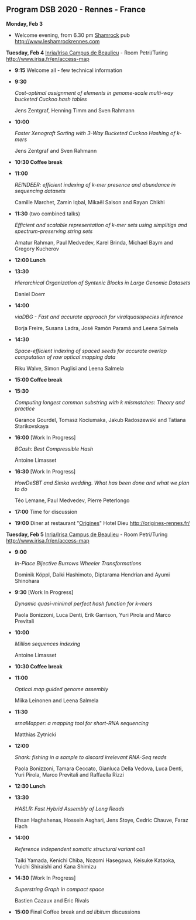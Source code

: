 ## Program DSB 2020 - Rennes - France

**Monday, Feb 3**

* Welcome evening, from 6.30 pm [Shamrock](http://www.leshamrockrennes.com) pub http://www.leshamrockrennes.com

**Tuesday, Feb 4** [Inria/Irisa Campus de Beaulieu](http://www.irisa.fr/en/access-map) - Room Petri/Turing http://www.irisa.fr/en/access-map

* **9:15** 
  Welcome all - few technical information
  
* **9:30** 
  
  *Cost-optimal assignment of elements in genome-scale multi-way bucketed Cuckoo hash tables*
  
  Jens Zentgraf, Henning Timm and Sven Rahmann
  
* **10:00**
  
  *Faster Xenograft Sorting with 3-Way Bucketed Cuckoo Hashing of k-mers*

  Jens Zentgraf and Sven Rahmann
  
* **10:30 Coffee break**

* **11:00**

  *REINDEER: efficient indexing of k-mer presence and abundance in sequencing datasets*

  Camille Marchet, Zamin Iqbal, Mikaël Salson and Rayan Chikhi

* **11:30** (two combined talks)
  
  *Efficient and scalable representation of k-mer sets using simplitigs and spectrum-preserving string sets*
  
  Amatur Rahman, Paul Medvedev, Karel Brinda, Michael Baym and Gregory Kucherov
  
* **12:00 Lunch**

* **13:30**

  *Hierarchical Organization of Syntenic Blocks in Large Genomic Datasets*

  Daniel Doerr

* **14:00**

  *viaDBG - Fast and accurate approach for viralquasispecies inference*

  Borja Freire, Susana Ladra, José Ramón Paramá and Leena Salmela

* **14:30** 

  *Space-efficient indexing of spaced seeds for accurate overlap computation of raw optical mapping data*

  Riku Walve, Simon Puglisi and Leena Salmela

* **15:00 Coffee break**





* **15:30** 
  
  *Computing longest common substring with k mismatches: Theory and practice*

  Garance Gourdel, Tomasz Kociumaka, Jakub Radoszewski and Tatiana Starikovskaya
  
* **16:00** [Work In Progress]

  *BCash: Best Compressible Hash*

  Antoine Limasset

* **16:30** [Work In Progress] 
  
  *HowDeSBT and Simka wedding. What has been done and what we plan to do*

  Téo Lemane, Paul Medvedev, Pierre Peterlongo
  
* **17:00** Time for discussion

* **19:00** Diner at restaurant "[Origines](http://origines-rennes.fr/)" Hotel Dieu http://origines-rennes.fr/



**Tuesday, Feb 5** [Inria/Irisa Campus de Beaulieu](http://www.irisa.fr/en/access-map) - Room Petri/Turing http://www.irisa.fr/en/access-map

* **9:00**
  
  *In-Place Bijective Burrows Wheeler Transformations*

  Dominik Köppl, Daiki Hashimoto, Diptarama Hendrian and Ayumi Shinohara
  
* **9:30** [Work In Progress]

  *Dynamic quasi-minimal perfect hash function for k-mers*

  Paola Bonizzoni, Luca Denti, Erik Garrison, Yuri Pirola and Marco Previtali

* **10:00**

  *Million sequences indexing*

  Antoine Limasset

* **10:30 Coffee break** 

* **11:00**

  *Optical map guided genome assembly*

  Miika Leinonen and Leena Salmela

* **11:30**

  *srnaMapper: a mapping tool for short-RNA sequencing*

  Matthias Zytnicki

* **12:00**

  *Shark: fishing in a sample to discard irrelevant RNA-Seq reads*

  Paola Bonizzoni, Tamara Ceccato, Gianluca Della Vedova, Luca Denti, Yuri Pirola, Marco Previtali and Raffaella Rizzi

* **12:30 Lunch**

* **13:30**

  *HASLR: Fast Hybrid Assembly of Long Reads*

  Ehsan Haghshenas, Hossein Asghari, Jens Stoye, Cedric Chauve, Faraz Hach

* **14:00**

  *Reference independent somatic structural variant call*

  Taiki Yamada, Kenichi Chiba, Nozomi Hasegawa, Keisuke Kataoka, Yuichi Shiraishi and Kana Shimizu

* **14:30** [Work In Progress] 

  *Superstring Graph in compact space*

  Bastien Cazaux and Eric Rivals

* **15:00** Final Coffee break and *ad libitum* discussions